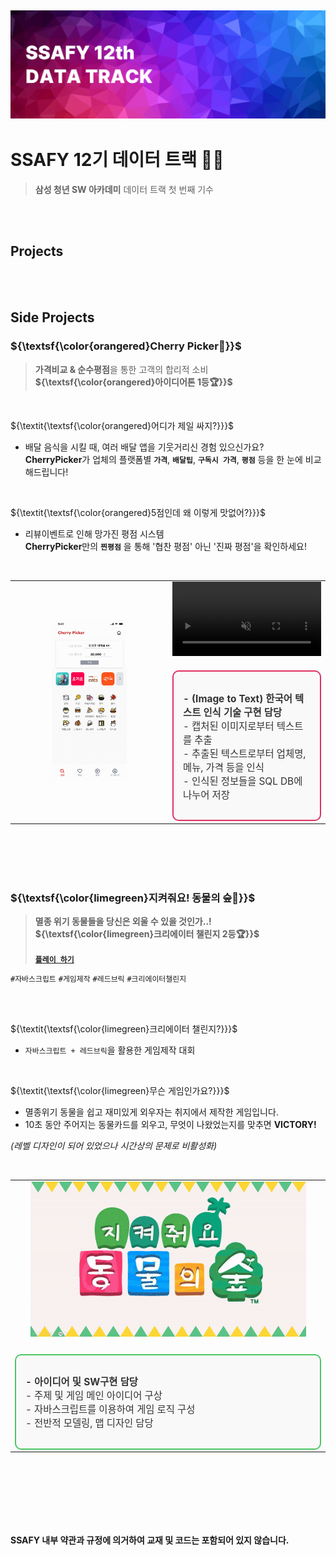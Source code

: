 ![img](./docs/logo.png)
---
# SSAFY 12기 데이터 트랙 👨‍💻
 >**삼성 청년 SW 아카데미**
 데이터 트랙 첫 번째 기수

<br />
<br />

## Projects

<br />
<br />

## Side Projects
### ${\textsf{\color{orangered}Cherry Picker🍒}}$
> **가격비교 & 순수평점**을 통한 고객의 합리적 소비   
**${\textsf{\color{orangered}아이디어톤 1등🏆}}$**

<br />

${\textit{\textsf{\color{orangered}어디가 제일 싸지?}}}$

- 배달 음식을 시킬 때, 여러 배달 앱을 기웃거리신 경험 있으신가요?   
**CherryPicker**가 업체의 플랫폼별 **`가격`**, **`배달팁`**, **`구독시 가격`**, **`평점`** 등을 한 눈에 비교해드립니다!

<br />

${\textit{\textsf{\color{orangered}5점인데 왜 이렇게 맛없어?}}}$


- 리뷰이벤트로 인해 망가진 평점 시스템   
**CherryPicker**만의 **`찐평점`** 을 통해 '협찬 평점' 아닌 '진짜 평점'을 확인하세요!

<br />

<table align="center">
<tr>
    <td align="center" width="50%">
        <img src="./sideProjects/cherryPicker/docs/presentation/all_images.gif" width="50%">
    </td>
    <td align="left" width="50%">
        <video controls autoplay loop src="https://github.com/user-attachments/assets/befae84a-03cb-4c97-b20e-939cb0be74ff" width="100%" muted="false"></video>
        <div style="border: 2px solid #DE3163; padding: 15px; border-radius: 10px; background-color: #f9f9f9; margin-top: 20px; text-align: left;">
            <p style="font-size: 1.1em; color: #333;">
                <strong>- (Image to Text) 한국어 텍스트 인식 기술 구현 담당</strong> <br>
                - 캡처된 이미지로부터 텍스트를 추출 <br>
                - 추출된 텍스트로부터 업체명, 메뉴, 가격 등을 인식 <br>
                - 인식된 정보들을 SQL DB에 나누어 저장
            </p>
        </div>
    </td>
</tr>
</table>

<br />
<br />
<br />
<br />

### ${\textsf{\color{limegreen}지켜줘요! 동물의 숲🦊}}$
> **멸종 위기 동물들을 당신은 외울 수 있을 것인가..!**   
**${\textsf{\color{limegreen}크리에이터 챌린지 2등🏆}}$**   <br>   
[**`플레이 하기`**](https://redbrick.land/detail-play?pid=af54812a-71e4-4667-b817-09c0d7ad15eb)

`#자바스크립트` `#게임제작` `#레드브릭` `#크리에이터챌린지`


<br />
<br />

${\textit{\textsf{\color{limegreen}크리에이터 챌린지?}}}$

- `자바스크립트 + 레드브릭`을 활용한 게임제작 대회


<br />

${\textit{\textsf{\color{limegreen}무슨 게임인가요?}}}$


- 멸종위기 동물을 쉽고 재미있게 외우자는 취지에서 제작한 게임입니다.
- 10초 동안 주어지는 동물카드를 외우고, 무엇이 나왔었는지를 맞추면 **VICTORY!**

*(레벨 디자인이 되어 있었으나 시간상의 문제로 비활성화)*

<br />

<!--
|![img](./docs/Demo.gif) |
|---|
| - **아이디어 및 SW구현 담당** <br> - 주제 및 게임 메인 아이디어 구상 <br> - 자바스크립트를 이용하여 게임 로직 구성 <br> - 전반적 모델링, 맵 디자인 담당 |
-->

<table align="center">
<tr>
    <td align="center" width="90%">
        <img src="./sideProjects/protectUs!AnimalCrossing/docs/Demo.gif" width="90%">
    </td>
</tr>
<tr>
    <td align="center" width="90%">
        <div style="border: 2px solid #4CC764; padding: 15px; border-radius: 10px; background-color: #f9f9f9; margin-top: 20px; text-align: left;">
            <p style="font-size: 1.1em; color: #333;">
                <strong>- 아이디어 및 SW구현 담당</strong> <br>
                - 주제 및 게임 메인 아이디어 구상 <br>
                - 자바스크립트를 이용하여 게임 로직 구성 <br>
                - 전반적 모델링, 맵 디자인 담당
            </p>
        </div>
    </td>
</tr>
</table>


<br />
<br />
<br />
<br />
<br />
<br />


**SSAFY 내부 약관과 규정에 의거하여 교재 및 코드는 포함되어 있지 않습니다.**
